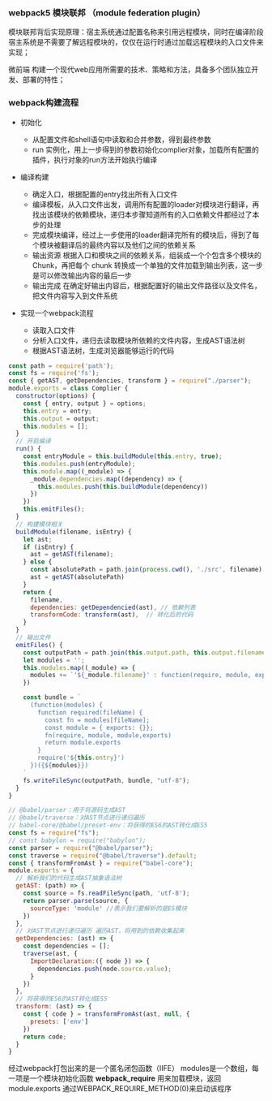 ### webpack5 模块联邦 （module federation plugin）
模块联邦背后实现原理：宿主系统通过配置名称来引用远程模块，同时在编译阶段宿主系统是不需要了解远程模块的，仅仅在运行时通过加载远程模块的入口文件来实现；

微前端 构建一个现代web应用所需要的技术、策略和方法，具备多个团队独立开发、部署的特性；

### webpack构建流程
  - 初始化
    - 从配置文件和shell语句中读取和合并参数，得到最终参数
    - run 实例化，用上一步得到的参数初始化complier对象，加载所有配置的插件，执行对象的run方法开始执行编译
  - 编译构建
    - 确定入口，根据配置的entry找出所有入口文件
    - 编译模板，从入口文件出发，调用所有配置的loader对模块进行翻译，再找出该模块的依赖模块，递归本步骤知道所有的入口依赖文件都经过了本步的处理
    - 完成模块编译，经过上一步使用的loader翻译完所有的模块后，得到了每个模块被翻译后的最终内容以及他们之间的依赖关系
    - 输出资源 根据入口和模块之间的依赖关系，组装成一个个包含多个模块的Chunk，再把每个 chunk 转换成一个单独的文件加载到输出列表，这一步是可以修改输出内容的最后一步
    - 输出完成 在确定好输出内容后，根据配置好的输出文件路径以及文件名，把文件内容写入到文件系统

  - 实现一个webpack流程
    - 读取入口文件
    - 分析入口文件，递归去读取模块所依赖的文件内容，生成AST语法树
    - 根据AST语法树，生成浏览器能够运行的代码

```javascript
const path = require('path');
const fs = require('fs');
const { getAST, getDependencies, transform } = require("./parser");
module.exports = class Complier {
  constructor(options) {
    const { entry, output } = options;
    this.entry = entry;
    this.output = output;
    this.modules = [];
  }
  // 开启编译
  run() {
    const entryModule = this.buildModule(this.entry, true);
    this.modules.push(entryModule);
    this.module.map((_module) => {
      _module.dependencies.map((dependency) => {
        this.modules.push(this.buildModule(dependency))
      })
    })
    this.emitFiles();
  }
  // 构建模块相关
  buildModule(filename, isEntry) {
    let ast;
    if (isEntry) {
      ast = getAST(filename);
    } else {
      const absolutePath = path.join(process.cwd(), './src', filename);
      ast = getAST(absolutePath)
    }
    return {
      filename,
      dependencies: getDependencied(ast), // 依赖列表
      transformCode: transform(ast),  // 转化后的代码
    }
  }
  // 输出文件
  emitFiles() {
    const outputPath = path.join(this.output.path, this.output.filename);
    let modules = '';
    this.modules.map((_module) => {
      modules += `'${_module.filename}' : function(require, module, exports) {${_module.transformCode}},`;
    })

    const bundle = `
      (function(modules) {
        function required(fileName) {
          const fn = modules[fileName];
          const module = { exports: {}};
          fn(require, module, module,exports)
          return module.exports
        }
        require('${this.entry}')
      })({${modules}})
    `
    fs.writeFileSync(outputPath, bundle, "utf-8");
  }
}
```

```javascript
// @babel/parser：用于将源码生成AST
// @babel/traverse：对AST节点进行递归遍历
// babel-core/@babel/preset-env：将获得的ES6的AST转化成ES5
const fs = require("fs");
// const babylon = require("babylon");
const parser = require("@babel/parser");
const traverse = require("@babel/traverse").default;
const { transformFromAst } = require("babel-core");
module.exports = {
  // 解析我们的代码生成AST抽象语法树
  getAST: (path) => {
    const source = fs.readFileSync(path, 'utf-8');
    return parser.parse(source, {
      sourceType: 'module' //表示我们要解析的是ES模块
    })
  },
  // 对AST节点进行递归遍历 遍历AST，将用到的依赖收集起来
  getDependencies: (ast) => {
    const dependencies = [];
    traverse(ast, {
      ImportDeclaration:({ node }) => {
        dependencies.push(node.source.value);
      }
    })
  },
  // 将获得的ES6的AST转化成ES5
  transform: (ast) => {
    const { code } = transformFromAst(ast, null, {
      presets: ['env']
    })
    return code;
  }
}
```

经过webpack打包出来的是一个匿名闭包函数（IIFE）
modules是一个数组，每一项是一个模块初始化函数
__webpack_require__ 用来加载模块，返回module.exports
通过WEBPACK_REQUIRE_METHOD(0)来启动该程序